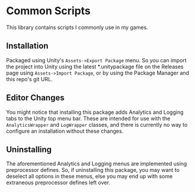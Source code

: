 # Common Scripts
This library contains scripts I commonly use in my games.

## Installation
Packaged using Unity's `Assets->Export Package` menu. So you can import the project into Unity using the latest *.unitypackage file on the Releases page using `Assets->Import Package`, or by using the Package Manager and this repo's git URL.

## Editor Changes
You might notice that installing this package adds Analytics and Logging tabs to the Unity top menu bar. These are intended for use with the `AnalyticsWrapper` and `LogWrapper` classes, and there is currently no way to configure an installation without these changes.

## Uninstalling
The aforementioned Analytics and Logging menus are implemented using preprocessor defines. So, if uninstalling this package, you may want to deselect all options in these menus, else you may end up with some extraneous preprocessor defines left over.